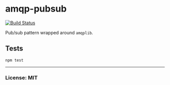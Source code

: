 # amqp-pubsub

[![Build Status](https://travis-ci.org/philcockfield/amqp-pubsub.svg)](https://travis-ci.org/philcockfield/amqp-pubsub)

Pub/sub pattern wrapped around `amqplib`.



## Tests

    npm test


---
### License: MIT
